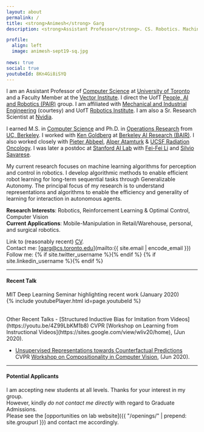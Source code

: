 ```yaml
---
layout: about
permalink: /
title: <strong>Animesh</strong> Garg
description: <strong>Assistant Professor</strong>. CS. Robotics. Machine Learning. 

profile:
  align: left
  image: animesh-sept19-sq.jpg
 
news: true
social: true
youtubeId: 8Kn4Gi8iSYQ
---
```


I am an Assistant Professor of [Computer Science](https://web.cs.toronto.edu/) at [University of Toronto](https://www.utoronto.ca/) and a Faculty Member at the [Vector Institute](https://vectorinstitute.ai/). I direct the UofT [People, AI and Robotics (PAIR)](http://pairlab.github.io/) group.
I am affiliated with [Mechanical and Industrial Engineering](https://mie.utoronto.ca) (courtesy) and UofT [Robotics Institute](https://robotics.utoronto.ca/).
I am also a Sr. Research Scientist at [Nvidia](https://www.nvidia.com/en-us/research/).

I earned M.S. in [Computer Science](http://www.eecs.berkeley.edu/Research/Areas/AI/) and Ph.D. in [Operations Research](http://ieor.berkeley.edu) from [UC, Berkeley](http://www.berkeley.edu). I worked with [Ken Goldberg](http://goldberg.berkeley.edu/) at [Berkeley AI Research (BAIR)](http://bair.berkeley.edu). I also worked closely with [Pieter Abbeel](http://www.cs.berkeley.edu/~pabbeel), [Alper Atamturk](http://www.ieor.berkeley.edu/~atamturk/) & [UCSF Radiation Oncology](http://radonc.ucsf.edu/). I was later a postdoc at [Stanford AI Lab](http://ai.stanford.edu/) with [Fei-Fei Li](http://svl.stanford.edu) and [Silvio Savarese](http://svl.stanford.edu/silvio/).

My current research focuses on machine learning algorithms for perception and control in robotics. I develop algorithmic methods to enable efficient robot learning for long-term sequential tasks through Generalizable Autonomy. The principal focus of my research is to understand representations and algorithms to enable the efficiency and generality of learning for interaction in autonomous agents.

**Research Interests**: Robotics, Reinforcement Learning & Optimal Control, Computer Vision  
**Current Applications**: Mobile-Manipulation in Retail/Warehouse, personal, and surgical robotics.  

Link to (reasonably recent) <a href="{{ '/assets/pdf/garg-cv.pdf' | prepend: site.baseurl | prepend: site.url }}">CV</a>.  
Contact me: [garg@cs.toronto.edu](mailto:{{ site.email | encode_email }})  
Follow me: {% if site.twitter_username %}<a href="https://twitter.com/{{ site.twitter_username }}" target="_blank" title="Twitter"><i class="fab fa-twitter"></i></a>{% endif %}  {% if site.linkedin_username %}<a href="https://www.linkedin.com/in/{{ site.linkedin_username }}" target="_blank" title="LinkedIn"><i class="fab fa-linkedin"></i></a>{% endif %} 

--- 

#### **Recent Talk**    

MIT Deep Learning Seminar highlighting recent work (January 2020)  
{% include youtubePlayer.html id=page.youtubeId %}

<br>
Other Recent Talks
- [Structured Inductive Bias for Imitation from Videos](https://youtu.be/4Z99LbKM1b8)  
CVPR [Workshop on Learning from Instructional Videos](https://sites.google.com/view/wliv20/home), (Jun 2020).   

- [Unsupervised Representations towards Counterfactual Predictions](/assets/pdf/garg-composition-vision-cvprw20.pdf)  
CVPR [Workshop on Compositionality in Computer Vision](http://ai.stanford.edu/~jingweij/cicv/), (Jun 2020).      

--- 

#### **Potential Applicants**   

I am accepting new students at all levels. Thanks for your interest in my group.   
However, kindly *do not contact me directly* with regard to Graduate Admissions.  
Please see the [opportunities on lab website]({{  "/openings/" | prepend: site.groupurl  }}) and contact me accordingly.

<!-- 
UofT PhD and Postdocs: Please send me a brief [email](mailto:{{ site.email | encode_email }}) about collaboration or advising.  
*Current* [UofT Undergraduate/Masters](https://forms.gle/BtFqLGV33kC5FXAu9).  
*External* [Postdoc and Research Scientist](https://forms.gle/TWJr36iDucTmDWQX7).    
*External* [Visiting Scholars](https://forms.gle/ouy1RR8mtC3GNXki7).  
 -->
 <!-- address: >
    <p>555 your office number</p>
    <p>123 your address street</p>
    <p>Your City, State 12345</p>
 -->
